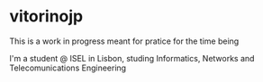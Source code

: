 # vitorinojp

This is a work in progress meant for pratice for the time being

I'm a student @ ISEL in Lisbon, studing Informatics, Networks and Telecomunications Engineering 
